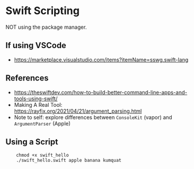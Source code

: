 # Swift Scripting

NOT using the package manager. 

## If using VSCode

- https://marketplace.visualstudio.com/items?itemName=sswg.swift-lang

## References

- https://theswiftdev.com/how-to-build-better-command-line-apps-and-tools-using-swift/
- Making A Real Tool: https://rayfix.org/2021/04/21/argument_parsing.html
- Note to self: explore differences between `ConsoleKit` (vapor) and `ArgumentParser` (Apple)


## Using a Script

        chmod +x swift_hello 
        ./swift_hello.swift apple banana kumquat